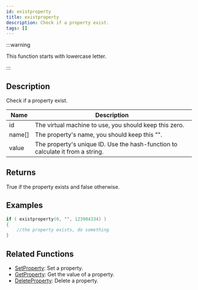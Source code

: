 ```yaml
---
id: existproperty
title: existproperty
description: Check if a property exist.
tags: []
---
```


:::warning

This function starts with lowercase letter.

:::

## Description

Check if a property exist.

| Name | Description |
| --- | --- |
| id | The virtual machine to use, you should keep this zero. |
| name[] | The property's name, you should keep this "". |
| value | The property's unique ID. Use the hash-function to calculate it from a string. |

## Returns

True if the property exists and false otherwise.

## Examples

```c
if ( existproperty(0, "", 123984334) )
{
    //the property exists, do something
}
```

## Related Functions

- [SetProperty](SetProperty): Set a property.
- [GetProperty](GetProperty): Get the value of a property.
- [DeleteProperty](DeleteProperty): Delete a property.
